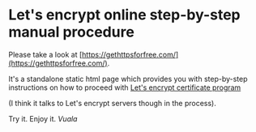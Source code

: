 # Let's encrypt online step-by-step manual procedure
Please take a look at  [https://gethttpsforfree.com/](https://gethttpsforfree.com/).

It's a standalone static html page which provides you with step-by-step
instructions on how to proceed with [Let's encrypt certificate program][1]

(I think it talks to Let's encrypt servers though in the process).

Try it. Enjoy it. _Vuala_ 

<!-- References -->
[1]: https://letsencrypt.org/ "Let's encrypt certificate program"
